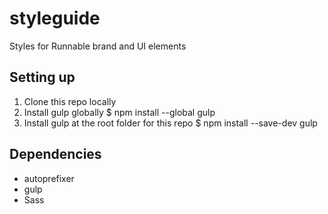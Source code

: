 # styleguide

Styles for Runnable brand and UI elements

## Setting up

1. Clone this repo locally
2. Install gulp globally
    $ npm install --global gulp
3. Install gulp at the root folder for this repo
    $ npm install --save-dev gulp

## Dependencies

- autoprefixer
- gulp
- Sass
